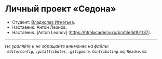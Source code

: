 # Личный проект «Седона»

* Студент: [Владислав Игнатьев](https://up.htmlacademy.ru/htmlcss/30/user/1814471).
* Наставник: Антон Леонов.
* Наставник: [Anton Leonov] (https://htmlacademy.ru/profile/id101137).

---

_Не удаляйте и не обращайте внимание на файлы:_<br>
_`.editorconfig`, `.gitattributes`, `.gitignore`, `Contributing.md`, `Readme.md`._
